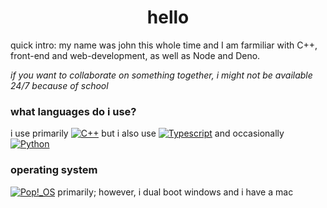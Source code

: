<h1 align="center">hello</h1>
<p align="center">
  <p>quick intro: my name was john this whole time and I am farmiliar with C++, front-end and web-development, as well as Node and Deno.</p>
  <i>if you want to collaborate on something together, i might not be available 24/7 because of school</i> 
</p>

### what languages do i use?
i use primarily [![C++](https://img.shields.io/badge/C++-white?style=for-the-badge&logo=cplusplus&logoColor=blue)](https://github.com/mrevandg)
but i also use [![Typescript](https://img.shields.io/badge/typescript-white?style=for-the-badge&logo=typescript)](https://github.com/mrevandg) and occasionally
[![Python](https://img.shields.io/badge/python-white?style=for-the-badge&logo=python)](https://github.com/mrevandg) 
### operating system
[![Pop!_OS](https://img.shields.io/badge/Pop%21__OS-white?style=for-the-badge&logo=popos)](https://github.com/mrevandg) primarily; however, i dual boot windows and i have a mac

